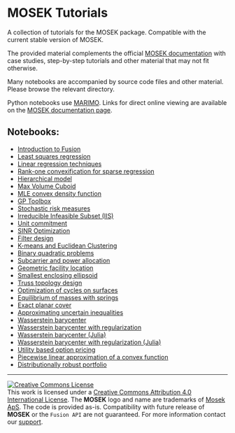 # MOSEK Tutorials

A collection of tutorials for the MOSEK package. Compatible with the current stable version of MOSEK.

The provided material complements the official [MOSEK documentation](https://mosek.com/documentation) with case studies, step-by-step tutorials and other material that may not fit otherwise.

Many notebooks are accompanied by source code files and other material. Please browse the relevant directory.

Python notebooks use [MARIMO](https://marimo.io/). Links for direct online viewing are available on the [MOSEK documentation page](https://mosek.com/documentation).

## Notebooks:

  * [Introduction to Fusion](./fusion-intro/fusion.py)
  * [Least squares regression](./leastsquares/regression-leastsquares.py)
  * [Linear regression techniques](./regression/regression.py)
  * [Rank-one convexification for sparse regression](./rank-one-regression/RankOneConvexification.py)
  * [Hierarchical model](./hierarchical-model/hierarchical.py)
  * [Max Volume Cuboid](./max-volume-cuboid/maxVolumeCuboid.py)
  * [MLE convex density function](./mle-convex-density-function/MLEConvexDensityFunction.py)
  * [GP Toolbox](./gp-toolbox/gptoolbox.py)
  * [Stochastic risk measures](./stochastic-risk/stochastic-risk-measures.py)
  * [Irreducible Infeasible Subset (IIS)](./iis-deletion-filter/DeletionFilter.py)
  * [Unit commitment](./unitcommitment/ucpMarimo.py)
  * [SINR Optimization](./sinr-optimization/sinr-optimization.py)
  * [Filter design](./filterdesign/filterdesign.py)
  * [K-means and Euclidean Clustering](./kmeans-clustering/kmeans.py)
  * [Binary quadratic problems](./binary-quadratic/binquad.py)
  * [Subcarrier and power allocation](./f-sparc/fsparc.py)
  * [Geometric facility location](./facility-location/small_disks.py)
  * [Smallest enclosing ellipsoid](./minimum-ellipsoid/minimum-ellipsoid.py)
  * [Truss topology design](./truss-design/TrussTopology.py)
  * [Optimization of cycles on surfaces](./surfacecycles/surfaceCycles.py)
  * [Equilibrium of masses with springs](./equilibrium/equilibrium.py)
  * [Exact planar cover](./exact-planar-cover/exactcover.py)
  * [Approximating uncertain inequalities](./approx-uncertain-ineq/hard_uncertain.py)
  * [Wasserstein barycenter](./wasserstein/wasserstein-bary.py)
  * [Wasserstein barycenter with regularization](./wasserstein/wasserstein-bary-reg.py)
  * [Wasserstein barycenter (Julia)](./wasserstein-julia/wass-bary-julia.ipynb)
  * [Wasserstein barycenter with regularization (Julia)](./wasserstein-julia/wass-bary-reg-julia.ipynb)
  * [Utility based option pricing](./option-pricing/utility-option-pricing.py)
  * [Piecewise linear approximation of a convex function](./pwl-convex-approximation/pwl-convex-approximation.py)
  * [Distributionally robust portfolio](./dist-robust-portfolio/Data-driven_distributionally_robust_portfolio.py)


-----------------------------------------------------------------------------------------------------


<a rel="license" href="http://creativecommons.org/licenses/by/4.0/"><img alt="Creative Commons License" style="border-width:0" src="https://i.creativecommons.org/l/by/4.0/80x15.png" /></a><br />This work is licensed under a <a rel="license" href="http://creativecommons.org/licenses/by/4.0/">Creative Commons Attribution 4.0 International License</a>. The **MOSEK** logo and name are trademarks of <a href="http://mosek.com">Mosek ApS</a>. The code is provided as-is. Compatibility with future release of **MOSEK** or the `Fusion API` are not guaranteed. For more information contact our [support](mailto:support@mosek.com). 
